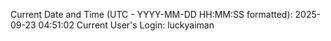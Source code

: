 Current Date and Time (UTC - YYYY-MM-DD HH:MM:SS formatted): 2025-09-23 04:51:02
Current User's Login: luckyaiman
